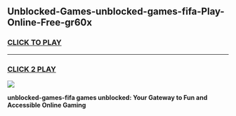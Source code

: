 
## Unblocked-Games-unblocked-games-fifa-Play-Online-Free-gr60x
<h3>
<a href="https://premium76.site?title=unblocked-games-fifa&ref=26A">CLICK TO PLAY</a></h3>
<hr>

<h3>
<a href="https://premium76.site?title=unblocked-games-fifa&ref=26A">CLICK 2 PLAY</a>
  
</h3>

<a href="https://premium76.site?title=unblocked-games-fifa&ref=26A"><img src="https://clearcache.store/games.png"></a>


**unblocked-games-fifa games unblocked: Your Gateway to Fun and Accessible Online Gaming**
